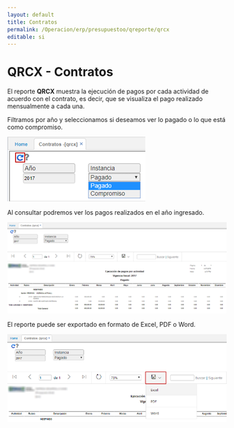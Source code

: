 ```yaml
---
layout: default
title: Contratos
permalink: /Operacion/erp/presupuestoo/qreporte/qrcx
editable: si
---
```


# QRCX - Contratos

El reporte **QRCX** muestra la ejecución de pagos por cada actividad de acuerdo con el contrato, es decir, que se visualiza el pago realizado mensualmente a cada una.  

Filtramos por año y seleccionamos si deseamos ver lo pagado o lo que está como compromiso.  

![](qrcx.png)

Al consultar podremos ver los pagos realizados en el año ingresado.  

![](qrcx1.png)

El reporte puede ser exportado en formato de Excel, PDF o Word.  

![](qrcx2.png)